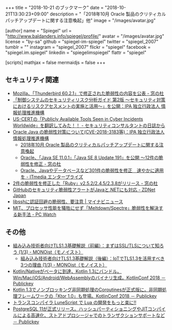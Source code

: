 +++
title = "2018-10-21 のブックマーク"
date =  "2018-10-21T13:30:23+09:00"
description = "「2018年10月 Oracle 製品のクリティカルパッチアップデートに関する注意喚起」他"
image = "/images/avatar.jpg"

[author]
name      = "Spiegel"
url       = "http://www.baldanders.info/spiegel/profile/"
avatar    = "/images/avatar.jpg"
license   = "by-sa"
github    = "spiegel-im-spiegel"
twitter   = "spiegel_2007"
tumblr    = ""
instagram = "spiegel_2007"
flickr    = "spiegel"
facebook  = "spiegel.im.spiegel"
linkedin  = "spiegelimspiegel"
flattr    = "spiegel"

[scripts]
  mathjax = false
  mermaidjs = false
+++

## セキュリティ関連

- [Mozilla、「Thunderbird 60.2.1」で修正された脆弱性の内容を公表 - 窓の杜](https://forest.watch.impress.co.jp/docs/news/1146782.html)
- [「制御システムのセキュリティリスク分析ガイド 第2版 ～セキュリティ対策におけるリスクアセスメントの実施と活用～」を公開：IPA 独立行政法人 情報処理推進機構](https://www.ipa.go.jp/security/controlsystem/riskanalysis.html)
- [US-CERTの「Publicly Available Tools Seen in Cyber Incidents Worldwide」を翻訳してみた！！ - セキュリティコンサルタントの日誌から](https://www.scientia-security.org/entry/2018/10/14/170145)
- [Oracle Java の脆弱性対策について(CVE-2018-3183等)：IPA 独立行政法人 情報処理推進機構](https://www.ipa.go.jp/security/ciadr/vul/20181017-jre.html)
    - [2018年10月 Oracle 製品のクリティカルパッチアップデートに関する注意喚起](http://www.jpcert.or.jp/at/2018/at180042.html)
    - [Oracle、「Java SE 11.0.1」「Java SE 8 Update 191」を公開 ～12件の脆弱性を修正 - 窓の杜](https://forest.watch.impress.co.jp/docs/news/1148283.html)
    - [Oracle、Javaやデータベースなど301件の脆弱性を修正　速やかに適用を - ITmedia エンタープライズ](http://www.itmedia.co.jp/enterprise/articles/1810/17/news074.html)
- [2件の脆弱性を修正した「Ruby」v2.5.2/2.4.5/2.3.8がリリース - 窓の杜](https://forest.watch.impress.co.jp/docs/news/1148586.html)
- [GitHubのセキュリティ脆弱性アラートがJavaと.NETにも対応 - ZDNet Japan](https://japan.zdnet.com/article/35127245/)
- [libsshに認証回避の脆弱性、要注意 | マイナビニュース](https://news.mynavi.jp/article/20181019-708931/)
- [MIT、プロセッサ性能を犠牲にせず「Meltdown/Spectre」脆弱性を解決する新手法  - PC Watch](https://pc.watch.impress.co.jp/docs/news/1148962.html)

## その他

- [組み込み技術者向けTLS1.3基礎解説（前編）：まずはSSL/TLSについて知ろう (1/3) - MONOist（モノイスト）](http://monoist.atmarkit.co.jp/mn/articles/1809/18/news004.html)
    - [組み込み技術者向けTLS1.3基礎解説（後編）：IoTでTLS1.3を活用すべき3つの理由 (1/3) - MONOist（モノイスト）](http://monoist.atmarkit.co.jp/mn/articles/1810/10/news005.html)
- [Kotlin/Nativeがベータに到達、Kotlin 1.3にバンドル。Win/Mac/iOS/Android/WebAssemblyのバイナリ生成。KotlinConf 2018 － Publickey](https://www.publickey1.jp/blog/18/kotlinnativekotlin_13winmaciosandroidwebassemblykotlinconf_2018.html)
- [Kotlin 1.3でノンブロッキング非同期処理のCoroutinesが正式版に。非同期処理フレームワークの「Ktor 1.0」も登場。KotlinConf 2018 － Publickey](https://www.publickey1.jp/blog/18/kotlin_13coroutinesktor_10kotlinconf_2018.html)
- [トランスコンパイラ LuneScript で Lua の開発をもっと楽に!!](https://qiita.com/dwarfJP/items/21d4d4099ab0feb68eaf)
- [PostgreSQL 11が正式リリース。ハッシュパーティショニングやJITコンパイルによる高速化、ストアドプロシージャでのトランザクションサポートなど － Publickey](https://www.publickey1.jp/blog/18/postgresql_11jit.html)

